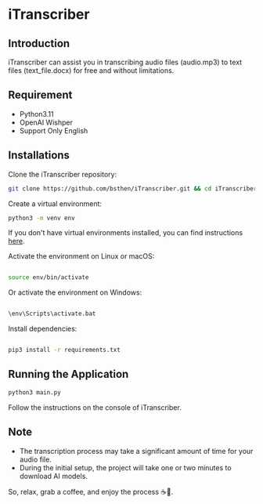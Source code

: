 # iTranscriber

## Introduction

iTranscriber can assist you in transcribing audio files (audio.mp3) to text files (text_file.docx) for free and without limitations.

## Requirement

- Python3.11
- OpenAI Wishper
- Support Only English

## Installations

Clone the iTranscriber repository:

```sh
git clone https://github.com/bsthen/iTranscriber.git && cd iTranscriber
```

Create a virtual environment:

```sh
python3 -m venv env
```

If you don't have virtual environments installed, you can find instructions [here](https://packaging.python.org/en/latest/guides/installing-using-pip-and-virtual-environments/).

Activate the environment on Linux or macOS:

```sh

source env/bin/activate
```

Or activate the environment on Windows:

```sh

\env\Scripts\activate.bat
```

Install dependencies:

```sh

pip3 install -r requirements.txt
```

## Running the Application

```sh
python3 main.py
```

Follow the instructions on the console of iTranscriber.

## Note

- The transcription process may take a significant amount of time for your audio file.
- During the initial setup, the project will take one or two minutes to download AI models.

So, relax, grab a coffee, and enjoy the process ☕️💖.

